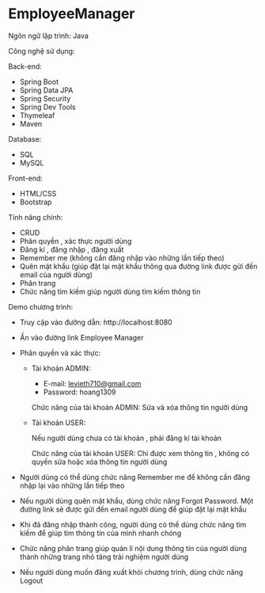# EmployeeManager
Ngôn ngữ lập trình: Java

Công nghệ sử dụng:

Back-end:
 - Spring Boot
 - Spring Data JPA
 - Spring Security
 - Spring Dev Tools
 - Thymeleaf
 - Maven
 
Database:
 - SQL
 - MySQL
 
Front-end:
 - HTML/CSS
 - Bootstrap
 
 Tính năng chính:
 
  - CRUD
  - Phân quyền , xác thực người dùng
  - Đăng kí , đăng nhập , đăng xuất
  - Remember me (không cần đăng nhập vào những lần tiếp theo)
  - Quên mật khẩu (giúp đặt lại mật khẩu thông qua đường link được gửi đến email của người dùng)
  - Phân trang
  - Chức năng tìm kiếm giúp người dùng tìm kiếm thông tin
  
 Demo chương trình:
 
 - Truy cập vào đường dẫn: http://localhost:8080
 
 - Ấn vào đường link Employee Manager
 
 - Phân quyền và xác thực:
 
    - Tài khoản ADMIN:
       + E-mail: levieth710@gmail.com
       + Password: hoang1309
    
       Chức năng của tài khoản ADMIN: Sửa và xóa thông tin người dùng
    - Tài khoản USER:
 
       Nếu người dùng chưa có tài khoản , phải đăng kí tài khoản
   
       Chức năng của tài khoản USER: Chỉ được xem thông tin , không có quyền sửa hoặc xóa thông tin người dùng
  
  - Người dùng có thể dùng chức năng Remember me để không cần đăng nhập lại vào những lần tiếp theo
  
  - Nếu người dùng quên mật khẩu, dùng chức năng Forgot Password. Một đường link sẽ được gửi đến email người dùng để giúp đặt lại mật khẩu
  
  - Khi đã đăng nhập thành công, người dùng có thể dùng chức năng tìm kiếm để giúp tìm thông tin của mình nhanh chóng
  
  - Chức năng phân trang giúp quản lí nội dung thông tin của người dùng thành những trang nhỏ tăng trải nghiệm người dùng
  
  - Nếu người dùng muốn đăng xuất khỏi chương trình, dùng chức năng Logout
  
  
 
 
